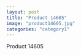 ```yaml
---
layout: post
title: "Product 14605"
image: "product14605.jpg"
categories: "category1"
---
```

Product 14605

